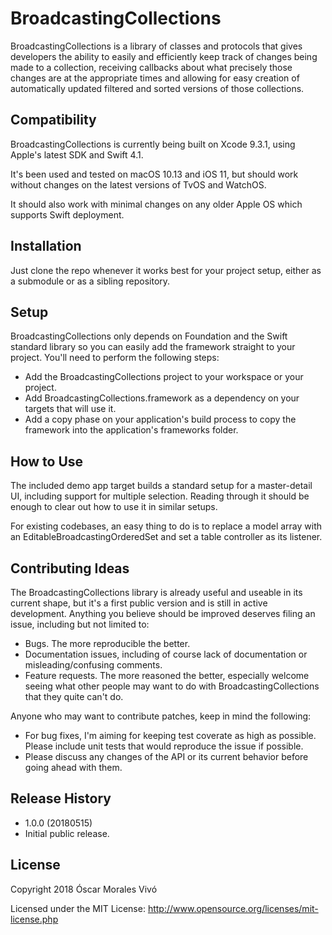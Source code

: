 # BroadcastingCollections
BroadcastingCollections is a library of classes and protocols that gives developers the ability to easily and efficiently keep track of changes being made to a collection, receiving callbacks about what precisely those changes are at the appropriate times and allowing for easy creation of automatically updated filtered and sorted versions of those collections.

## Compatibility
BroadcastingCollections is currently being built on Xcode 9.3.1, using Apple's latest SDK and Swift 4.1.

It's been used and tested on macOS 10.13 and iOS 11, but should work without changes on the latest versions of TvOS and WatchOS. 

It should also work with minimal changes on any older Apple OS which supports Swift deployment.

## Installation
Just clone the repo whenever it works best for your project setup, either as a submodule or as a sibling repository.

## Setup
BroadcastingCollections only depends on Foundation and the Swift standard library so you can easily add the framework straight to your project. You'll need to perform the following steps:

- Add the BroadcastingCollections project to your workspace or your project.
- Add BroadcastingCollections.framework as a dependency on your targets that will use it.
- Add a copy phase on your application's build process to copy the framework into the application's frameworks folder.

## How to Use
The included demo app target builds a standard setup for a master-detail UI, including support for multiple selection. Reading through it should be enough to clear out how to use it in similar setups.

For existing codebases, an easy thing to do is to replace a model array with an EditableBroadcastingOrderedSet and set a table controller as its listener.

## Contributing Ideas
The BroadcastingCollections library is already useful and useable in its current shape, but it's a first public version and is still in active development. Anything you believe should be improved deserves filing an issue, including but not limited to:

- Bugs. The more reproducible the better.
- Documentation issues, including of course lack of documentation or misleading/confusing comments.
- Feature requests. The more reasoned the better, especially welcome seeing what other people may want to do with BroadcastingCollections that they quite can't do.

Anyone who may want to contribute patches, keep in mind the following:

- For bug fixes, I'm aiming for keeping test coverate as high as possible. Please include unit tests that would reproduce the issue if possible.
- Please discuss any changes of the API or its current behavior before going ahead with them.

## Release History
* 1.0.0 (20180515)
 * Initial public release.

## License
Copyright 2018 Óscar Morales Vivó

Licensed under the MIT License: http://www.opensource.org/licenses/mit-license.php
